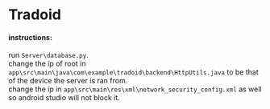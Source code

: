 # Tradoid
#### instructions:
run `Server\database.py`.\
change the ip of root in `app\src\main\java\com\example\tradoid\backend\HttpUtils.java` to be that of the device the server is ran from.\
change the ip in `app\src\main\res\xml\network_security_config.xml` as well so android studio will not block it.
